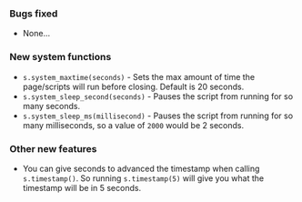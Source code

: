 ### Bugs fixed
* None...

### New system functions
* `s.system_maxtime(seconds)` - Sets the max amount of time the page/scripts will run before closing. Default is 20 seconds.
* `s.system_sleep_second(seconds)` - Pauses the script from running for so many seconds.
* `s.system_sleep_ms(millisecond)` - Pauses the script from running for so many milliseconds, so a value of `2000` would be 2 seconds.

### Other new features
* You can give seconds to advanced the timestamp when calling `s.timestamp()`. So running `s.timestamp(5)` will give you what the timestamp will be in 5 seconds.
